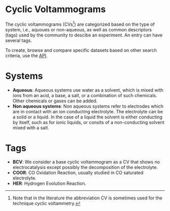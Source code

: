 # Cyclic Voltammograms

The cyclic voltammograms (CVs[^1]) are categorized based on the type of system, 
i.e., aquoues or non-aqueous, as well as common descriptors (tags) used by the 
community to descibe an experiment. An entry can have several tags.

To create, browse and compare specific datasets based on other search criteria,
use the [API](https://echemdb.github.io/echemdb/).

# Systems

* **Aqueous**: Aqueous systems use water as a solvent, which is mixed with ions from an acid, a base, a salt, or a combination of such chemicals.
Other chemicals or gases can be added.
* **Non aqueous systems**: Non aqueous systems refer to electrodes which are in contact with an ion conducting electrolyte.
The electrolyte can be a solid or a liquid. 
In the case of a liquid the solvent is either conducting by itself, such as for ionic liquids, 
or consits of a non-conducting solvent mixed with a salt.

# Tags

* **BCV**: We consider a base cyclic voltammogram as a CV that shows no electrocatalysis except possibly the decomposition of the electrolyte.
* **COOR**: CO Oxidation Reaction, usually studied in CO saturated electrolyte.
* **HER**: Hydrogen Evolution Reaction.

[^1]: 
    Note that in the literature the abbreviation CV is sometimes
    used for the technique cyclic voltammetry.